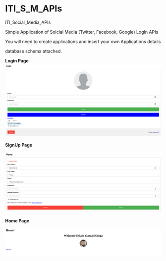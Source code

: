 # ITI_S_M_APIs
ITI_Social_Media_APIs

Simple Application of Soicial Media (Twitter, Facebook, Google) LogIn APIs

You will need to create applications and insert your own Applications details

database schema attached.

**Login Page**
![alt tag](https://github.com/KhogaEslam/ITI_S_M_APIs/blob/master/screenshots/1.png)

**SignUp Page**

![alt tag](https://github.com/KhogaEslam/ITI_S_M_APIs/blob/master/screenshots/2.png)

**Home Page**

![alt tag](https://github.com/KhogaEslam/ITI_S_M_APIs/blob/master/screenshots/3.png)


